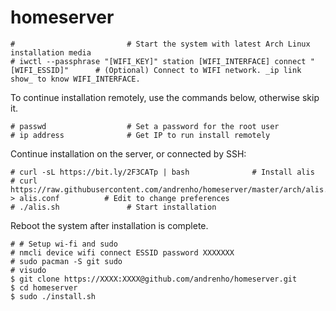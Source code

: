 # homeserver

```
#                         # Start the system with latest Arch Linux installation media
# iwctl --passphrase "[WIFI_KEY]" station [WIFI_INTERFACE] connect "[WIFI_ESSID]"      # (Optional) Connect to WIFI network. _ip link show_ to know WIFI_INTERFACE.
```

To continue installation remotely, use the commands below, otherwise skip it.

```
# passwd                  # Set a password for the root user
# ip address              # Get IP to run install remotely
```

Continue installation on the server, or connected by SSH:

```
# curl -sL https://bit.ly/2F3CATp | bash              # Install alis
# curl https://raw.githubusercontent.com/andrenho/homeserver/master/arch/alis.conf > alis.conf          # Edit to change preferences
# ./alis.sh               # Start installation
```

Reboot the system after installation is complete.

```
# # Setup wi-fi and sudo
# nmcli device wifi connect ESSID password XXXXXXX
# sudo pacman -S git sudo
# visudo
$ git clone https://XXXX:XXXX@github.com/andrenho/homeserver.git
$ cd homeserver
$ sudo ./install.sh
```
